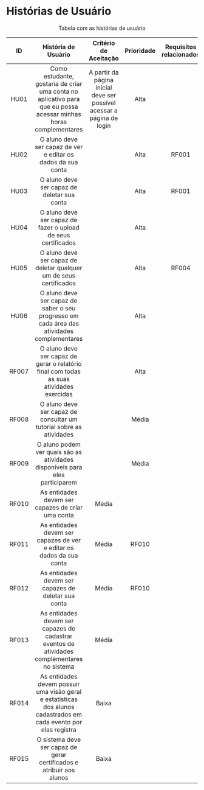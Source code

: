 # Histórias de Usuário

<p align="center">Tabela com as histórias de usuário</p>


|   ID   | História de Usuário                                                                                             | Critério de Aceitação                                                         | Prioridade | Requisitos relacionados |
|:------:|:---------------------------------------------------------------------------------------------------------------:|:-----------------------------------------------------------------------------:|:----------:|:-----------------------:|
|  HU01  | Como estudante, gostaria de criar uma conta no aplicativo para que eu possa acessar minhas horas complementares | A partir da página inicial deve ser possível acessar a página de login        | Alta       |                         |
|  HU02  | O aluno deve ser capaz de ver e editar os dados da sua conta                                                    |                                                                               | Alta       |         RF001           |
|  HU03  | O aluno deve ser capaz de deletar sua conta                                                                     |                                                                               | Alta       |         RF001           |
|  HU04  | O aluno deve ser capaz de fazer o upload de seus certificados                                                   |                                                                               | Alta       |                         |
|  HU05  | O aluno deve ser capaz de deletar qualquer um de seus certificados                                              |                                                                               | Alta       |         RF004           |
|  HU06  | O aluno deve ser capaz de saber o seu progresso em cada área das atividades complementares                      |                                                                               | Alta       |                         |
|  RF007  | O aluno deve ser capaz de gerar o relatório final com todas as suas atividades exercidas                       |                                                                               | Alta       |                         |
|  RF008  | O aluno deve ser capaz de consultar um tutorial sobre as atividades                                            |                                                                               | Média      |                         |
|  RF009  | O aluno podem ver quais são as atividades disponíveis para eles participarem                                   |                                                                               | Média      |                         |
|  RF010  | As entidades devem ser capazes de criar uma conta                                                                                                                                              | Média      |                         |
|  RF011  | As entidades devem ser capazes de ver e editar os dados da sua conta                                                                                                                           | Média      |         RF010           |
|  RF012  | As entidades devem ser capazes de deletar sua conta                                                                                                                                            | Média      |         RF010           |
|  RF013  | As entidades devem ser capazes de cadastrar eventos de atividades complementares no sistema                                                                                                    | Média      |                         |
|  RF014  | As entidades devem possuir uma visão geral e estatísticas dos alunos cadastrados em cada evento por elas registra                                                                              | Baixa      |                         |
|  RF015  | O sistema deve ser capaz de gerar certificados e atribuir aos alunos                                                                                                                           | Baixa      |                         |

<div style="text-align: center">
